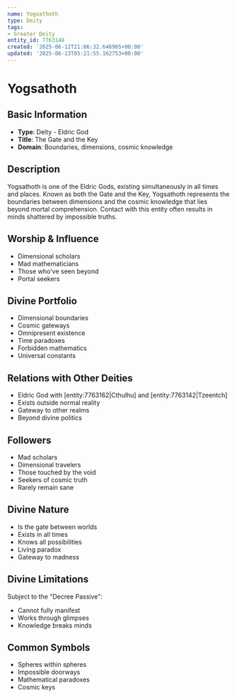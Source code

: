 ```yaml
---
name: Yogsathoth
type: Deity
tags:
- Greater Deity
entity_id: 7763148
created: '2025-06-12T21:06:32.646965+00:00'
updated: '2025-06-13T05:21:55.162753+00:00'
---
```


# Yogsathoth

## Basic Information
- **Type**: Deity - Eldric God
- **Title**: The Gate and the Key
- **Domain**: Boundaries, dimensions, cosmic knowledge

## Description
Yogsathoth is one of the Eldric Gods, existing simultaneously in all times and places. Known as both the Gate and the Key, Yogsathoth represents the boundaries between dimensions and the cosmic knowledge that lies beyond mortal comprehension. Contact with this entity often results in minds shattered by impossible truths.

## Worship & Influence
- Dimensional scholars
- Mad mathematicians
- Those who've seen beyond
- Portal seekers

## Divine Portfolio
- Dimensional boundaries
- Cosmic gateways
- Omnipresent existence
- Time paradoxes
- Forbidden mathematics
- Universal constants

## Relations with Other Deities
- Eldric God with [entity:7763162|Cthulhu] and [entity:7763142|Tzeentch]
- Exists outside normal reality
- Gateway to other realms
- Beyond divine politics

## Followers
- Mad scholars
- Dimensional travelers
- Those touched by the void
- Seekers of cosmic truth
- Rarely remain sane

## Divine Nature
- Is the gate between worlds
- Exists in all times
- Knows all possibilities
- Living paradox
- Gateway to madness

## Divine Limitations
Subject to the "Decree Passive":
- Cannot fully manifest
- Works through glimpses
- Knowledge breaks minds

## Common Symbols
- Spheres within spheres
- Impossible doorways
- Mathematical paradoxes
- Cosmic keys